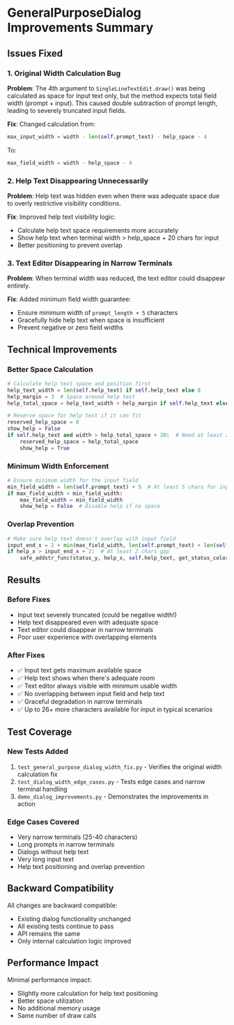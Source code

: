 # GeneralPurposeDialog Improvements Summary

## Issues Fixed

### 1. Original Width Calculation Bug
**Problem**: The 4th argument to `SingleLineTextEdit.draw()` was being calculated as space for input text only, but the method expects total field width (prompt + input). This caused double subtraction of prompt length, leading to severely truncated input fields.

**Fix**: Changed calculation from:
```python
max_input_width = width - len(self.prompt_text) - help_space - 4
```
To:
```python
max_field_width = width - help_space - 4
```

### 2. Help Text Disappearing Unnecessarily
**Problem**: Help text was hidden even when there was adequate space due to overly restrictive visibility conditions.

**Fix**: Improved help text visibility logic:
- Calculate help text space requirements more accurately
- Show help text when terminal width > help_space + 20 chars for input
- Better positioning to prevent overlap

### 3. Text Editor Disappearing in Narrow Terminals
**Problem**: When terminal width was reduced, the text editor could disappear entirely.

**Fix**: Added minimum field width guarantee:
- Ensure minimum width of `prompt_length + 5` characters
- Gracefully hide help text when space is insufficient
- Prevent negative or zero field widths

## Technical Improvements

### Better Space Calculation
```python
# Calculate help text space and position first
help_text_width = len(self.help_text) if self.help_text else 0
help_margin = 3  # Space around help text
help_total_space = help_text_width + help_margin if self.help_text else 0

# Reserve space for help text if it can fit
reserved_help_space = 0
show_help = False
if self.help_text and width > help_total_space + 20:  # Need at least 20 chars for input
    reserved_help_space = help_total_space
    show_help = True
```

### Minimum Width Enforcement
```python
# Ensure minimum width for the input field
min_field_width = len(self.prompt_text) + 5  # At least 5 chars for input
if max_field_width < min_field_width:
    max_field_width = min_field_width
    show_help = False  # Disable help if no space
```

### Overlap Prevention
```python
# Make sure help text doesn't overlap with input field
input_end_x = 2 + min(max_field_width, len(self.prompt_text) + len(self.text_editor.text) + 1)
if help_x > input_end_x + 2:  # At least 2 chars gap
    safe_addstr_func(status_y, help_x, self.help_text, get_status_color() | curses.A_DIM)
```

## Results

### Before Fixes
- Input text severely truncated (could be negative width!)
- Help text disappeared even with adequate space
- Text editor could disappear in narrow terminals
- Poor user experience with overlapping elements

### After Fixes
- ✅ Input text gets maximum available space
- ✅ Help text shows when there's adequate room
- ✅ Text editor always visible with minimum usable width
- ✅ No overlapping between input field and help text
- ✅ Graceful degradation in narrow terminals
- ✅ Up to 26+ more characters available for input in typical scenarios

## Test Coverage

### New Tests Added
1. `test_general_purpose_dialog_width_fix.py` - Verifies the original width calculation fix
2. `test_dialog_width_edge_cases.py` - Tests edge cases and narrow terminal handling
3. `demo_dialog_improvements.py` - Demonstrates the improvements in action

### Edge Cases Covered
- Very narrow terminals (25-40 characters)
- Long prompts in narrow terminals
- Dialogs without help text
- Very long input text
- Help text positioning and overlap prevention

## Backward Compatibility

All changes are backward compatible:
- Existing dialog functionality unchanged
- All existing tests continue to pass
- API remains the same
- Only internal calculation logic improved

## Performance Impact

Minimal performance impact:
- Slightly more calculation for help text positioning
- Better space utilization
- No additional memory usage
- Same number of draw calls